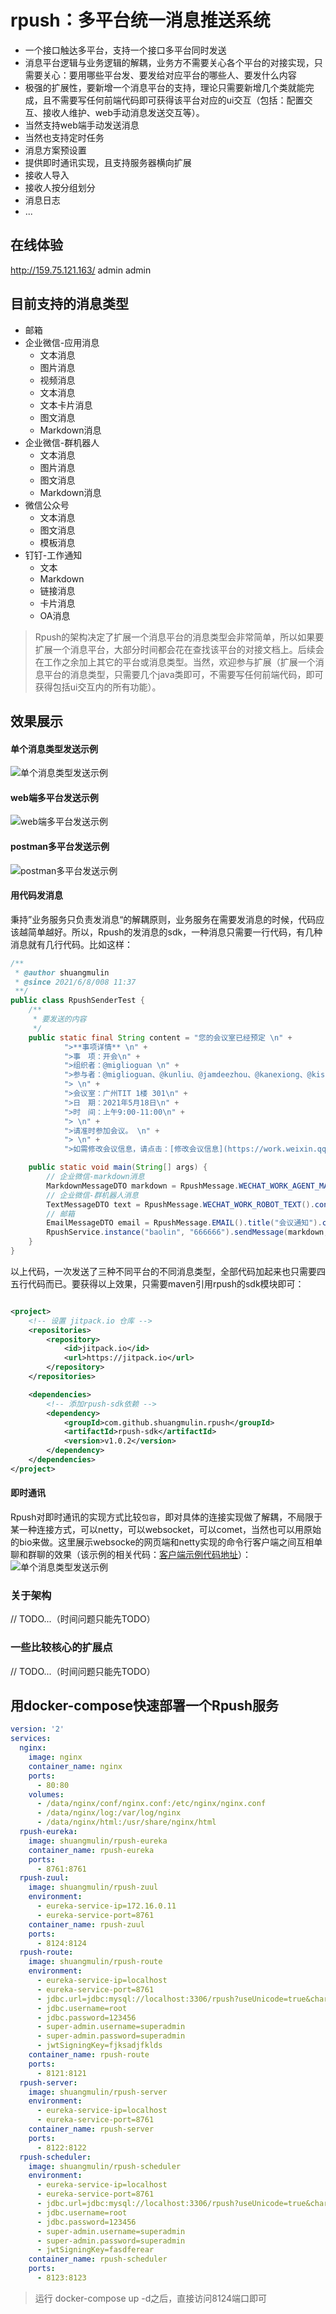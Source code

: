 # rpush：多平台统一消息推送系统

* 一个接口触达多平台，支持一个接口多平台同时发送
* 消息平台逻辑与业务逻辑的解耦，业务方不需要关心各个平台的对接实现，只需要关心：要用哪些平台发、要发给对应平台的哪些人、要发什么内容
* 极强的扩展性，要新增一个消息平台的支持，理论只需要新增几个类就能完成，且不需要写任何前端代码即可获得该平台对应的ui交互（包括：配置交互、接收人维护、web手动消息发送交互等）。
* 当然支持web端手动发送消息
* 当然也支持定时任务
* 消息方案预设置
* 提供即时通讯实现，且支持服务器横向扩展
* 接收人导入
* 接收人按分组划分
* 消息日志
* ...

## 在线体验

http://159.75.121.163/
admin admin

## 目前支持的消息类型

* 邮箱
* 企业微信-应用消息
    * 文本消息
    * 图片消息
    * 视频消息
    * 文本消息
    * 文本卡片消息
    * 图文消息
    * Markdown消息
* 企业微信-群机器人
    * 文本消息
    * 图片消息
    * 图文消息
    * Markdown消息
* 微信公众号
    * 文本消息
    * 图文消息
    * 模板消息
* 钉钉-工作通知
    * 文本
    * Markdown
    * 链接消息
    * 卡片消息
    * OA消息

> Rpush的架构决定了扩展一个消息平台的消息类型会非常简单，所以如果要扩展一个消息平台，大部分时间都会花在查找该平台的对接文档上。后续会在工作之余加上其它的平台或消息类型。当然，欢迎参与扩展（扩展一个消息平台的消息类型，只需要几个java类即可，不需要写任何前端代码，即可获得包括ui交互内的所有功能）。

## 效果展示

#### 单个消息类型发送示例

<img alt="单个消息类型发送示例" src="https://image3.myjuniu.com/1d02b5b0c103403d8025852a3158161f_pro_b94f5ca5abfac91b1a8d729faf65d02f_single.gif">

#### web端多平台发送示例

<img alt="web端多平台发送示例" src="https://image3.myjuniu.com/1d02b5b0c103403d8025852a3158161f_pro_c3c95c7008390a1b2cb00d1cc1855fc7_web.gif">

#### postman多平台发送示例

<img alt="postman多平台发送示例" src="https://image3.myjuniu.com/1d02b5b0c103403d8025852a3158161f_pro_de79c4c1e47a026b60614b629f63040f_postman.gif">

#### 用代码发消息

秉持”业务服务只负责发消息“的解耦原则，业务服务在需要发消息的时候，代码应该越简单越好。所以，Rpush的发消息的sdk，一种消息只需要一行代码，有几种消息就有几行代码。比如这样：

```java
/**
 * @author shuangmulin
 * @since 2021/6/8/008 11:37
 **/
public class RpushSenderTest {
    /**
     * 要发送的内容
     */
    public static final String content = "您的会议室已经预定 \n" +
            ">**事项详情** \n" +
            ">事　项：开会\n" +
            ">组织者：@miglioguan \n" +
            ">参与者：@miglioguan、@kunliu、@jamdeezhou、@kanexiong、@kisonwang \n" +
            "> \n" +
            ">会议室：广州TIT 1楼 301\n" +
            ">日　期：2021年5月18日\n" +
            ">时　间：上午9:00-11:00\n" +
            "> \n" +
            ">请准时参加会议。 \n" +
            "> \n" +
            ">如需修改会议信息，请点击：[修改会议信息](https://work.weixin.qq.com)";

    public static void main(String[] args) {
        // 企业微信-markdown消息
        MarkdownMessageDTO markdown = RpushMessage.WECHAT_WORK_AGENT_MARKDOWN().content(content).receiverIds(Collections.singletonList("ZhongBaoLin")).build();
        // 企业微信-群机器人消息
        TextMessageDTO text = RpushMessage.WECHAT_WORK_ROBOT_TEXT().content(content).receiverIds(Collections.singletonList("ZhongBaoLin")).build();
        // 邮箱
        EmailMessageDTO email = RpushMessage.EMAIL().title("会议通知").content(content).build();
        RpushService.instance("baolin", "666666").sendMessage(markdown, text, email); // 填上账号密码，运行即可
    }
}
```

以上代码，一次发送了三种不同平台的不同消息类型，全部代码加起来也只需要四五行代码而已。要获得以上效果，只需要maven引用rpush的sdk模块即可：

```xml

<project>
    <!-- 设置 jitpack.io 仓库 -->
    <repositories>
        <repository>
            <id>jitpack.io</id>
            <url>https://jitpack.io</url>
        </repository>
    </repositories>

    <dependencies>
        <!-- 添加rpush-sdk依赖 -->
        <dependency>
            <groupId>com.github.shuangmulin.rpush</groupId>
            <artifactId>rpush-sdk</artifactId>
            <version>v1.0.2</version>
        </dependency>
    </dependencies>
</project>
```

#### 即时通讯

Rpush对即时通讯的实现方式比较`包容`，即对具体的连接实现做了解耦，不局限于某一种连接方式，可以netty，可以websocket，可以comet，当然也可以用原始的bio来做。这里展示websocke的网页端和netty实现的命令行客户端之间互相单聊和群聊的效果（该示例的相关代码：[客户端示例代码地址](https://github.com/shuangmulin/rpush-client-sample)）：
<img alt="单个消息类型发送示例" src="https://image3.myjuniu.com/1d02b5b0c103403d8025852a3158161f_pro_304939d3d7c870cc9bd1f04172385a87_%E5%8D%B3%E6%97%B6%E9%80%9A%E8%AE%AF%E6%95%88%E6%9E%9C.gif">

### 关于架构

// TODO...（时间问题只能先TODO）

### 一些比较核心的扩展点

// TODO...（时间问题只能先TODO）

## 用docker-compose快速部署一个Rpush服务

```yml
version: '2'
services:
  nginx:
    image: nginx
    container_name: nginx
    ports:
      - 80:80
    volumes:
      - /data/nginx/conf/nginx.conf:/etc/nginx/nginx.conf
      - /data/nginx/log:/var/log/nginx
      - /data/nginx/html:/usr/share/nginx/html
  rpush-eureka:
    image: shuangmulin/rpush-eureka
    container_name: rpush-eureka
    ports:
      - 8761:8761
  rpush-zuul:
    image: shuangmulin/rpush-zuul
    environment:
      - eureka-service-ip=172.16.0.11
      - eureka-service-port=8761
    container_name: rpush-zuul
    ports:
      - 8124:8124
  rpush-route:
    image: shuangmulin/rpush-route
    environment:
      - eureka-service-ip=localhost
      - eureka-service-port=8761
      - jdbc.url=jdbc:mysql://localhost:3306/rpush?useUnicode=true&characterEncoding=utf-8&useSSL=false&serverTimezone=GMT%2B8
      - jdbc.username=root
      - jdbc.password=123456
      - super-admin.username=superadmin
      - super-admin.password=superadmin
      - jwtSigningKey=fjksadjfklds
    container_name: rpush-route
    ports:
      - 8121:8121
  rpush-server:
    image: shuangmulin/rpush-server
    environment:
      - eureka-service-ip=localhost
      - eureka-service-port=8761
    container_name: rpush-server
    ports:
      - 8122:8122
  rpush-scheduler:
    image: shuangmulin/rpush-scheduler
    environment:
      - eureka-service-ip=localhost
      - eureka-service-port=8761
      - jdbc.url=jdbc:mysql://localhost:3306/rpush?useUnicode=true&characterEncoding=utf-8&useSSL=false&serverTimezone=GMT%2B8
      - jdbc.username=root
      - jdbc.password=123456
      - super-admin.username=superadmin
      - super-admin.password=superadmin
      - jwtSigningKey=fasdferear
    container_name: rpush-scheduler
    ports:
      - 8123:8123

```

> 运行 docker-compose up -d之后，直接访问8124端口即可
